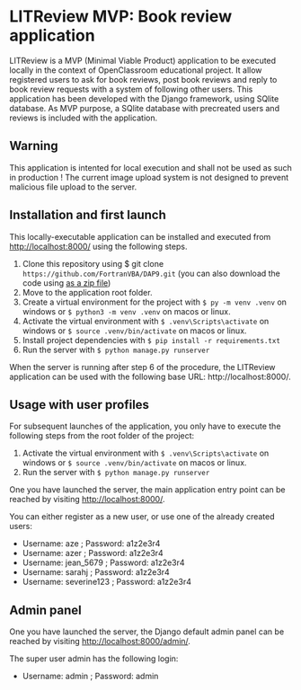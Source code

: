 # LITReview MVP: Book review application

LITReview is a MVP (Minimal Viable Product) application to be executed locally in the context
of OpenClassroom educational project. It allow registered users to ask for book reviews, post book reviews and reply to book review requests with a system of following other users.
This application has been developed with the Django framework, using SQlite database.
As MVP purpose, a SQlite database with precreated users and reviews is included with the application.

## Warning

This application is intented for local execution and shall not be used as such in production !
The current image upload system is not designed to prevent malicious file upload to the server.

## Installation and first launch

This locally-executable application can be installed and executed from [http://localhost:8000/](http://localhost:8000/) using the following steps.

1. Clone this repository using $ git clone `https://github.com/FortranVBA/DAP9.git` (you can also download the code using [as a zip file](https://github.com/FortranVBA/DAP9/archive/refs/heads/main.zip))
2. Move to the application root folder.
3. Create a virtual environment for the project with `$ py -m venv .venv` on windows or `$ python3 -m venv .venv` on macos or linux.
4. Activate the virtual environment with `$ .venv\Scripts\activate` on windows or `$ source .venv/bin/activate` on macos or linux.
5. Install project dependencies with `$ pip install -r requirements.txt`
6. Run the server with `$ python manage.py runserver`

When the server is running after step 6 of the procedure, the LITReview application can be used with the following base URL: http://localhost:8000/.


## Usage with user profiles

For subsequent launches of the application, you only have to execute the following steps from the root folder of the project:
1. Activate the virtual environment with `$ .venv\Scripts\activate` on windows or `$ source .venv/bin/activate` on macos or linux.
2. Run the server with `$ python manage.py runserver`

One you have launched the server, the main application entry point can be reached by visiting [http://localhost:8000/](http://localhost:8000/).

You can either register as a new user, or use one of the already created users:
-	Username: aze ; Password: a1z2e3r4
-	Username: azer ; Password: a1z2e3r4
-	Username: jean_5679 ; Password: a1z2e3r4
-	Username: sarahj ; Password: a1z2e3r4
-	Username: severine123 ; Password: a1z2e3r4

## Admin panel

One you have launched the server, the Django default admin panel can be reached by visiting [http://localhost:8000/admin/](http://localhost:8000/admin/).

The super user admin has the following login:
-	Username: admin ; Password: admin
